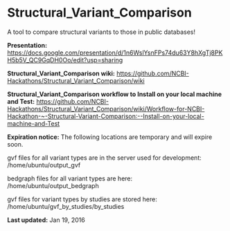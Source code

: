 # Structural_Variant_Comparison 
A tool to compare structural variants to those in public databases! 

**Presentation:**
https://docs.google.com/presentation/d/1n6WslYsnFPs74du63Y8hXgTj8PKH5b5V_QC9GqDH0Oo/edit?usp=sharing

**Structural_Variant_Comparison wiki:**
https://github.com/NCBI-Hackathons/Structural_Variant_Comparison/wiki

**Structural_Variant_Comparison workflow to Install on your local machine and Test:**
https://github.com/NCBI-Hackathons/Structural_Variant_Comparison/wiki/Workflow-for-NCBI-Hackathon-~-Structural-Variant-Comparison:--Install-on-your-local-machine-and-Test

**Expiration notice:**
The following locations are temporary and will expire soon.

gvf files for all variant types are in the server used for development:
/home/ubuntu/output_gvf


bedgraph files for all variant types are here:
/home/ubuntu/output_bedgraph

gvf files for variant types by studies are stored here:
/home/ubuntu/gvf_by_studies/by_studies

**Last updated:** Jan 19, 2016
